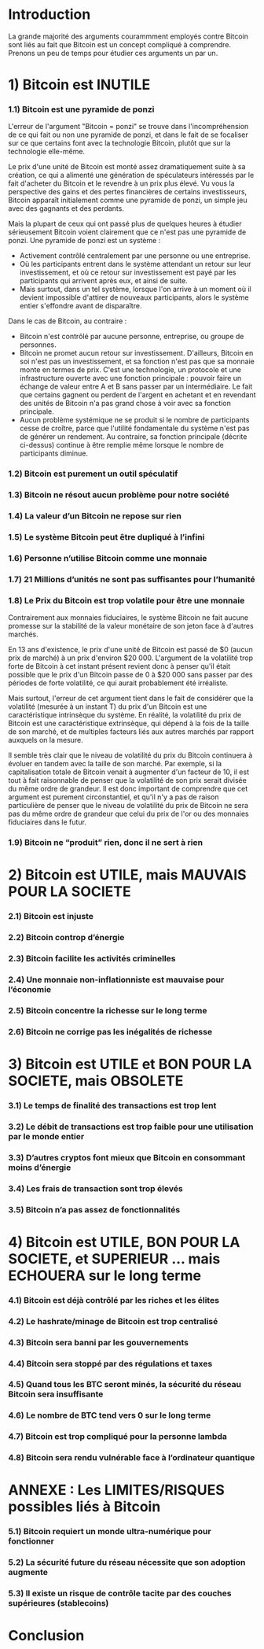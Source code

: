 # Introduction

La grande majorité des arguments courammment employés contre Bitcoin sont liés au fait que Bitcoin est un concept compliqué à comprendre. Prenons un peu de temps pour étudier ces arguments un par un.

# 1) Bitcoin est INUTILE

### 1.1) Bitcoin est une pyramide de ponzi

L'erreur de l'argument "Bitcoin = ponzi" se trouve dans l'incompréhension de ce qui fait ou non une pyramide de ponzi, et dans le fait de se focaliser sur ce que certains font avec la technologie Bitcoin, plutôt que sur la technologie elle-même. 

Le prix d'une unité de Bitcoin est monté assez dramatiquement suite à sa création, ce qui a alimenté une génération de spéculateurs intéressés par le fait d'acheter du Bitcoin et le revendre à un prix plus élevé. Vu vous la perspective des gains et des pertes financières de certains investisseurs, Bitcoin apparaît initialement comme une pyramide de ponzi, un simple jeu avec des gagnants et des perdants.

Mais la plupart de ceux qui ont passé plus de quelques heures à étudier sérieusement Bitcoin voient clairement que ce n'est pas une pyramide de ponzi. Une pyramide de ponzi est un système :

- Activement contrôlé centralement par une personne ou une entreprise.
- Où les participants entrent dans le système attendant un retour sur leur investissement, et où ce retour sur investissement est payé par les participants qui arrivent après eux, et ainsi de suite. 
- Mais surtout, dans un tel système, lorsque l'on arrive à un moment où il devient impossible d'attirer de nouveaux participants, alors le système entier s'effondre avant de disparaître.

Dans le cas de Bitcoin, au contraire :

- Bitcoin n'est contrôlé par aucune personne, entreprise, ou groupe de personnes.
- Bitcoin ne promet aucun retour sur investissement. D'ailleurs, Bitcoin en soi n'est pas un investissement, et sa fonction n'est pas que sa monnaie monte en termes de prix. C'est une technologie, un protocole et une infrastructure ouverte avec une fonction principale : pouvoir faire un échange de valeur entre A et B sans passer par un intermédiaire. Le fait que certains gagnent ou perdent de l'argent en achetant et en revendant des unités de Bitcoin n'a pas grand chose à voir avec sa fonction principale.
- Aucun problème systémique ne se produit si le nombre de participants cesse de croître, parce que l'utilité fondamentale du système n'est pas de générer un rendement. Au contraire, sa fonction principale (décrite ci-dessus) continue à être remplie même lorsque le nombre de participants diminue.


### 1.2) Bitcoin est purement un outil spéculatif

### 1.3) Bitcoin ne résout aucun problème pour notre société

### 1.4) La valeur d’un Bitcoin ne repose sur rien

### 1.5) Le système Bitcoin peut être dupliqué à l’infini

### 1.6) Personne n’utilise Bitcoin comme une monnaie

### 1.7) 21 Millions d’unités ne sont pas suffisantes pour l’humanité

### 1.8) Le Prix du Bitcoin est trop volatile pour être une monnaie

Contrairement aux monnaies fiduciaires, le système Bitcoin ne fait aucune promesse sur la stabilité de la valeur monétaire de son jeton face à d'autres marchés.

En 13 ans d'existence, le prix d'une unité de Bitcoin est passé de $0 (aucun prix de marché) à un prix d'environ $20 000. L'argument de la volatilité trop forte de Bitcoin à cet instant présent revient donc à penser qu'il était possible que le prix d'un Bitcoin passe de 0 à $20 000 sans passer par des périodes de forte volatilité, ce qui aurait probablement été irréaliste.

Mais surtout, l'erreur de cet argument tient dans le fait de considérer que la volatilité (mesurée à un instant T) du prix d'un Bitcoin est une caractéristique intrinsèque du système. En réalité, la volatilité du prix de Bitcoin est une caractéristique extrinsèque, qui dépend à la fois de la taille de son marché, et de multiples facteurs liés aux autres marchés par rapport auxquels on la mesure. 

Il semble très clair que le niveau de volatilité du prix du Bitcoin continuera à évoluer en tandem avec la taille de son marché. Par exemple, si la capitalisation totale de Bitcoin venait à augmenter d'un facteur de 10, il est tout à fait raisonnable de penser que la volatilité de son prix serait divisée du même ordre de grandeur. Il est donc important de comprendre que cet argument est purement circonstantiel, et qu'il n'y a pas de raison particulière de penser que le niveau de volatilité du prix de Bitcoin ne sera pas du même ordre de grandeur que celui du prix de l'or ou des monnaies fiduciaires dans le futur.

### 1.9) Bitcoin ne “produit” rien, donc il ne sert à rien

# 2) Bitcoin est UTILE, mais MAUVAIS POUR LA SOCIETE

### 2.1) Bitcoin est injuste

### 2.2) Bitcoin controp d’énergie

### 2.3) Bitcoin facilite les activités criminelles

### 2.4) Une monnaie non-inflationniste est mauvaise pour l’économie

### 2.5) Bitcoin concentre la richesse sur le long terme

### 2.6) Bitcoin ne corrige pas les inégalités de richesse

# 3) Bitcoin est UTILE et BON POUR LA SOCIETE, mais OBSOLETE

### 3.1) Le temps de finalité des transactions est trop lent

### 3.2) Le débit de transactions est trop faible pour une utilisation par le monde entier

### 3.3) D’autres cryptos font mieux que Bitcoin en consommant moins d’énergie

### 3.4) Les frais de transaction sont trop élevés

### 3.5) Bitcoin n’a pas assez de fonctionnalités

# 4) Bitcoin est UTILE, BON POUR LA SOCIETE, et SUPERIEUR … mais ECHOUERA sur le long terme

### 4.1) Bitcoin est déjà contrôlé par les riches et les élites

### 4.2) Le hashrate/minage de Bitcoin est trop centralisé

### 4.3) Bitcoin sera banni par les gouvernements

### 4.4) Bitcoin sera stoppé par des régulations et taxes

### 4.5) Quand tous les BTC seront minés, la sécurité du réseau Bitcoin sera insuffisante

### 4.6) Le nombre de BTC tend vers 0 sur le long terme

### 4.7) Bitcoin est trop compliqué pour la personne lambda

### 4.8) Bitcoin sera rendu vulnérable face à l’ordinateur quantique

# ANNEXE : Les LIMITES/RISQUES possibles liés à Bitcoin

### 5.1) Bitcoin requiert un monde ultra-numérique pour fonctionner

### 5.2) La sécurité future du réseau nécessite que son adoption augmente

### 5.3) Il existe un risque de contrôle tacite par des couches supérieures (stablecoins)

# Conclusion
